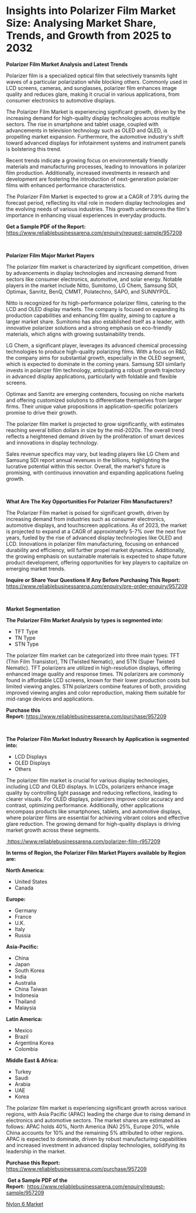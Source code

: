 <p><h1>Insights into Polarizer Film Market Size: Analysing Market Share, Trends, and Growth from 2025 to 2032</h1></p><p><strong>Polarizer Film Market Analysis and Latest Trends</strong></p>
<p><p>Polarizer film is a specialized optical film that selectively transmits light waves of a particular polarization while blocking others. Commonly used in LCD screens, cameras, and sunglasses, polarizer film enhances image quality and reduces glare, making it crucial in various applications, from consumer electronics to automotive displays.</p><p>The Polarizer Film Market is experiencing significant growth, driven by the increasing demand for high-quality display technologies across multiple sectors. The rise in smartphone and tablet usage, coupled with advancements in television technology such as OLED and QLED, is propelling market expansion. Furthermore, the automotive industry's shift toward advanced displays for infotainment systems and instrument panels is bolstering this trend.</p><p>Recent trends indicate a growing focus on environmentally friendly materials and manufacturing processes, leading to innovations in polarizer film production. Additionally, increased investments in research and development are fostering the introduction of next-generation polarizer films with enhanced performance characteristics.</p><p>The Polarizer Film Market is expected to grow at a CAGR of 7.9% during the forecast period, reflecting its vital role in modern display technologies and the evolving needs of various industries. This growth underscores the film's importance in enhancing visual experiences in everyday products.</p></p>
<p><strong>Get a Sample PDF of the Report:&nbsp;</strong> <a href="https://www.reliablebusinessarena.com/enquiry/request-sample/957209?utm_campaign=2530&utm_medium=2&utm_source=Github&utm_content=ia&utm_term=02042025&utm_id=polarizer-film">https://www.reliablebusinessarena.com/enquiry/request-sample/957209</a></p>
<p>&nbsp;</p>
<p><strong>Polarizer Film Major Market Players</strong></p>
<p><p>The polarizer film market is characterized by significant competition, driven by advancements in display technologies and increasing demand from sectors like consumer electronics, automotive, and solar energy. Notable players in the market include Nitto, Sumitomo, LG Chem, Samsung SDI, Optimax, Sanritz, BenQ, CMMT, Polatechno, SAPO, and SUNNYPOL.</p><p>Nitto is recognized for its high-performance polarizer films, catering to the LCD and OLED display markets. The company is focused on expanding its production capabilities and enhancing film quality, aiming to capture a larger market share. Sumitomo has also established itself as a leader, with innovative polarizer solutions and a strong emphasis on eco-friendly materials, which aligns with growing sustainability trends.</p><p>LG Chem, a significant player, leverages its advanced chemical processing technologies to produce high-quality polarizing films. With a focus on R&D, the company aims for substantial growth, especially in the OLED segment, which is expected to dominate in the coming years. Samsung SDI similarly invests in polarizer film technology, anticipating a robust growth trajectory in advanced display applications, particularly with foldable and flexible screens.</p><p>Optimax and Sanritz are emerging contenders, focusing on niche markets and offering customized solutions to differentiate themselves from larger firms. Their unique value propositions in application-specific polarizers promise to drive their growth.</p><p>The polarizer film market is projected to grow significantly, with estimates reaching several billion dollars in size by the mid-2020s. The overall trend reflects a heightened demand driven by the proliferation of smart devices and innovations in display technology.</p><p>Sales revenue specifics may vary, but leading players like LG Chem and Samsung SDI report annual revenues in the billions, highlighting the lucrative potential within this sector. Overall, the market's future is promising, with continuous innovation and expanding applications fueling growth.</p></p>
<p>&nbsp;</p>
<p><strong>What Are The Key Opportunities For Polarizer Film Manufacturers?</strong></p>
<p><p>The Polarizer Film market is poised for significant growth, driven by increasing demand from industries such as consumer electronics, automotive displays, and touchscreen applications. As of 2023, the market is projected to expand at a CAGR of approximately 5-7% over the next five years, fueled by the rise of advanced display technologies like OLED and LCD. Innovations in polarizer film manufacturing, focusing on enhanced durability and efficiency, will further propel market dynamics. Additionally, the growing emphasis on sustainable materials is expected to shape future product development, offering opportunities for key players to capitalize on emerging market trends.</p></p>
<p><strong>Inquire or Share Your Questions If Any Before Purchasing This Report:</strong> <a href="https://www.reliablebusinessarena.com/enquiry/pre-order-enquiry/957209?utm_campaign=2530&utm_medium=2&utm_source=Github&utm_content=ia&utm_term=02042025&utm_id=polarizer-film">https://www.reliablebusinessarena.com/enquiry/pre-order-enquiry/957209</a></p>
<p>&nbsp;</p>
<p><strong>Market Segmentation</strong></p>
<p><strong>The Polarizer Film Market Analysis by types is segmented into:</strong></p>
<p><ul><li>TFT Type</li><li>TN Type</li><li>STN Type</li></ul></p>
<p><p>The polarizer film market can be categorized into three main types: TFT (Thin Film Transistor), TN (Twisted Nematic), and STN (Super Twisted Nematic). TFT polarizers are utilized in high-resolution displays, offering enhanced image quality and response times. TN polarizers are commonly found in affordable LCD screens, known for their lower production costs but limited viewing angles. STN polarizers combine features of both, providing improved viewing angles and color reproduction, making them suitable for mid-range devices and applications.</p></p>
<p><strong>Purchase this Report:&nbsp;</strong><a href="https://www.reliablebusinessarena.com/purchase/957209?utm_campaign=2530&utm_medium=2&utm_source=Github&utm_content=ia&utm_term=02042025&utm_id=polarizer-film">https://www.reliablebusinessarena.com/purchase/957209</a></p>
<p>&nbsp;</p>
<p><strong>The Polarizer Film Market Industry Research by Application is segmented into:</strong></p>
<p><ul><li>LCD Displays</li><li>OLED Displays</li><li>Others</li></ul></p>
<p><p>The polarizer film market is crucial for various display technologies, including LCD and OLED displays. In LCDs, polarizers enhance image quality by controlling light passage and reducing reflections, leading to clearer visuals. For OLED displays, polarizers improve color accuracy and contrast, optimizing performance. Additionally, other applications encompass products like smartphones, tablets, and automotive displays, where polarizer films are essential for achieving vibrant colors and effective glare reduction. The growing demand for high-quality displays is driving market growth across these segments.</p></p>
<p><a href="https://www.reliablebusinessarena.com/polarizer-film-r957209?utm_campaign=2530&utm_medium=2&utm_source=Github&utm_content=ia&utm_term=02042025&utm_id=polarizer-film">&nbsp;https://www.reliablebusinessarena.com/polarizer-film-r957209</a></p>
<p><strong>In terms of Region, the Polarizer Film Market Players available by Region are:</strong></p>
<p>
    <p> <strong> North America: </strong>
        <ul>
            <li>United States</li>
            <li>Canada</li>
        </ul>
        </p> 
    <p> <strong> Europe: </strong>
        <ul>
            <li>Germany</li>
            <li>France</li>
            <li>U.K.</li>
            <li>Italy</li>
            <li>Russia</li>
        </ul>
        </p> 
    <p> <strong> Asia-Pacific: </strong>
        <ul>
            <li>China</li>
            <li>Japan</li>
            <li>South Korea</li>
            <li>India</li>
            <li>Australia</li>
            <li>China Taiwan</li>
            <li>Indonesia</li>
            <li>Thailand</li>
            <li>Malaysia</li>
        </ul>
        </p> 
    <p> <strong> Latin America: </strong>
        <ul>
            <li>Mexico</li>
            <li>Brazil</li>
            <li>Argentina Korea</li>
            <li>Colombia</li>
        </ul>
        </p> 
    <p> <strong> Middle East & Africa: </strong>
        <ul>
            <li>Turkey</li>
            <li>Saudi</li>
            <li>Arabia</li>
            <li>UAE</li>
            <li>Korea</li>
        </ul>
    </p>
    </p>
<p><p>The polarizer film market is experiencing significant growth across various regions, with Asia Pacific (APAC) leading the charge due to rising demand in electronics and automotive sectors. The market shares are estimated as follows: APAC holds 40%, North America (NA) 25%, Europe 20%, while China accounts for 10% and the remaining 5% attributed to other regions. APAC is expected to dominate, driven by robust manufacturing capabilities and increased investment in advanced display technologies, solidifying its leadership in the market.</p></p>
<p><strong>Purchase this Report: </strong><a href="https://www.reliablebusinessarena.com/purchase/957209?utm_campaign=2530&utm_medium=2&utm_source=Github&utm_content=ia&utm_term=02042025&utm_id=polarizer-film">https://www.reliablebusinessarena.com/purchase/957209</a></p>
<p>&nbsp;<strong>Get a Sample PDF of the Report:&nbsp;&nbsp;</strong><a href="https://www.reliablebusinessarena.com/enquiry/request-sample/957209?utm_campaign=2530&utm_medium=2&utm_source=Github&utm_content=ia&utm_term=02042025&utm_id=polarizer-film">https://www.reliablebusinessarena.com/enquiry/request-sample/957209</a></p>
<p><strong></strong></p>
<p><p><a href="https://github.com/ParvinKhatun77/Market-Research-Report-List-2/blob/main/nylon-6-market.md?utm_campaign=2530&utm_medium=2&utm_source=Github&utm_content=ia&utm_term=02042025&utm_id=polarizer-film">Nylon 6 Market</a></p></p>
